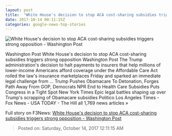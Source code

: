 ```yaml
---
layout: post
title:  "White House's decision to stop ACA cost-sharing subsidies triggers strong opposition - Washington Post"
date: 2017-10-14 00:11:15Z
categories: google-news-top-stories
---
```


![White House's decision to stop ACA cost-sharing subsidies triggers strong opposition - Washington Post](https://img.washingtonpost.com/rf/image_1484w/2010-2019/WashingtonPost/2017/08/09/Others/Images/2017-08-09/healthcare.gov.JPG?t=20170517)

Washington Post White House's decision to stop ACA cost-sharing subsidies triggers strong opposition Washington Post The Trump administration's decision to halt payments to insurers that help millions of lower-income Americans afford coverage under the Affordable Care Act roiled the law's insurance marketplaces Friday and sparked an immediate legal challenge from ... Trump Pushes Obamacare To Detonation, Forges Path Away From GOP, Democrats NPR End to Health Care Subsidies Puts Congress in a Tight Spot New York Times Epic legal battles shaping up over Trump's scrapping of Obamacare subsidies Politico Los Angeles Times - Fox News - USA TODAY - The Hill all 1,769 news articles »


Full story on F3News: [White House's decision to stop ACA cost-sharing subsidies triggers strong opposition - Washington Post](http://www.f3nws.com/n/fGPBnB)

> Posted on: Saturday, October 14, 2017 12:11:15 AM
